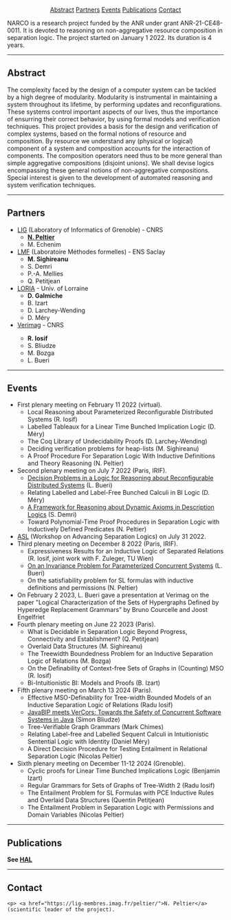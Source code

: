 
<center>

<br> 

<a href="#abstract">Abstract</a> 
<a href="#partners">Partners</a> 
<a href="#events">Events</a> 
<a href="#pub">Publications</a> 
<a href="#contact">Contact</a> 
</center>


<p>
NARCO is a research project funded by the ANR under grant ANR-21-CE48-0011.
It is devoted to reasoning on non-aggregative resource composition in separation logic. The project started on January 1 2022. Its duration is 4 years.

<hr>

<a name="abstract"></a>

<h2>Abstract</h2>

<p> The complexity faced by the design of a computer system can be tackled by a high degree of modularity. Modularity is instrumental
in maintaining a system throughout its lifetime, by performing
updates and reconfigurations. These systems control important aspects of our lives, thus the importance of ensurring their correct
behavior, by using formal models and verification techniques. This project provides a basis for the design and verification of complex
systems, based on the formal notions of resource and composition. By resource we understand any (physical or logical) component
of a system and composition accounts for the interaction of components. The composition operators need thus to be more general
than simple aggregative compositions (disjoint unions). We shall devise logics encompassing these general notions of
non-aggregative compositions. Special interest is given to the development of automated reasoning and system verification
techniques.

<hr> 

<a name="partners"></a><h2>Partners</h2>

<p> 

<ul>
<li> <a href="https://www.liglab.fr/">LIG</a> (Laboratory of Informatics of Grenoble) - CNRS
	<ul>
		<li> <strong><a href="https://lig-membres.imag.fr/peltier/">N. Peltier</a></strong></li>
		<li> M. Echenim</li>
	</ul>
</li>
<li> <a href="https://lmf.cnrs.fr/">LMF</a> (Laboratoire M&eacute;thodes formelles) - ENS Saclay
	<ul>
		<li> <strong>M. Sighireanu</strong></li>
		<li> S. Demri</li>
		<li> P.-A. Mellies</li>
		<li> Q. Petitjean</li>
	</ul>
</li>
<li> <a href="https://www.loria.fr"> LORIA</a> - Univ. of Lorraine
	<ul>
		<li> <strong>D. Galmiche</strong></li>
		<li> B. Izart</li>
		<li> D. Larchey-Wending</li>
		<li> D. M&eacute;ry</li>
	</ul>	
</li>
<li> <a href="https://www-verimag.imag.fr/">Verimag</a> - CNRS
</li>
	<ul>
		<li> <strong>R. Iosif</strong></li>
		<li> S. Bliudze</li>
		<li> M. Bozga</li>
		<li> L. Bueri</li>
	</ul>	

</ul>

<hr> 

<a name="events"></a><h2>Events</h2>

<p>

<ul>
	<li> First plenary meeting on February 11 2022 (virtual). 
		<ul>
			<li>  Local Reasoning about Parameterized Reconfigurable Distributed Systems (R. Iosif)</li>
			<li>Labelled Tableaux for a Linear Time Bunched Implication Logic (D. M&eacute;ry)</li>
			<li>The Coq Library of Undecidability Proofs (D. Larchey-Wending)</li>
			<li>Deciding verification problems for heap-lists (M. Sighireanu)</li>
			<li>A Proof Procedure For Separation Logic With Inductive Definitions and Theory Reasoning (N. Peltier)</li>
		</ul>
	</li>
	<li> Second plenary meeting on July 7 2022 (Paris, IRIF).
		<ul>
			<li> <a href="https://arxiv.org/abs/2202.09637">Decision Problems in a Logic for Reasoning about Reconfigurable Distributed Systems</a> (L. Bueri)</li>
			<li> Relating Labelled and Label-Free Bunched Calculi in BI Logic (D. M&eacute;ry)</li>
			<li> <a href="https://hal.archives-ouvertes.fr/hal-03005848">A Framework for Reasoning about Dynamic Axioms in Description Logics</a> (S. Demri)</li>
			<li> Toward Polynomial-Time Proof Procedures in Separation Logic with Inductively Defined Predicates (N. Peltier)</li>
		</ul>
	</li>
	<li> <a href="https://asl-workshop.github.io/asl22/">ASL</a> (Workshop on Advancing Separation Logics) on July 31 2022.</li>
	<li> Third plenary meeting on December 8 2022 (Paris, IRIF).
	<ul>
		<li>Expressiveness Results for an Inductive Logic of Separated Relations (R. Iosif, joint work with F. Zuleger, TU Wien) </li>
		<li><a href="https://arxiv.org/abs/2204.12117">On an Invariance Problem for Parameterized Concurrent Systems</a> (L. Bueri)</li>
		<li>On the satisfiability problem for SL formulas with inductive definitions and permissions (N. Peltier)</li>
		</ul>	</li>
	<li> On February 2 2023, L. Bueri gave a presentation at Verimag on the paper "Logical Characterization of the Sets of Hypergraphs Defined by Hyperedge Replacement Grammars” 
by Bruno Courcelle and Joost Engelfriet</li>
 	<li> Fourth plenary meeting on June 22 2023 (Paris).
		<ul>
			<li> What is Decidable in Separation Logic Beyond  Progress, Connectivity
       and Establishment? (Q. Petitjean) </li>
			<li> Overlaid Data Structures (M. Sighireanu) </li>
			<li> The Treewidth Boundedness Problem for an Inductive Separation Logic of Relations (M. Bozga)</li>
			<li> On the Definability of Context-free Sets of Graphs in (Counting) MSO (R. Iosif) </li>
			<li> Bi-Intuitionistic BI: Models and Proofs (B. Izart)</li>
		</ul>
	</li>
 	<li> Fifth plenary meeting on March 13 2024 (Paris).
		<ul>
			<li> Effective MSO-Definability for Tree-width Bounded Models of an Inductive Separation Logic of Relations (Radu Iosif) </li>
			<li><a href="https://hal.science/hal-03911393v1">JavaBIP meets VerCors: Towards the Safety of Concurrent Software Systems in Java</a> (Simon Bliudze) </li>
			<li> Tree-Verifiable Graph Grammars (Mark Chimes) </li>
			<li> Relating Label-free and Labelled Sequent Calculi in Intuitionistic Sentential Logic with Identity (Daniel Méry) </li>
			<li> A Direct Decision Procedure for Testing Entailment in Relational Separation Logic (Nicolas Peltier) </li>
		</ul>
	</li>
  	<li> Sixth plenary meeting on December 11-12 2024 (Grenoble).
		<ul>
			<li>  Cyclic proofs for Linear Time Bunched Implications Logic (Benjamin Izart) </li>
			<li> Regular Grammars for Sets of Graphs of Tree-Width 2 (Radu Iosif) </li>
			<li> The Entailment Problem for SL Formulas with PCE
Inductive Rules and Overlaid Data Structures (Quentin Petitjean) </li>
			<li> The Entailment Problem in Separation Logic
with Permissions and Domain Variables (Nicolas Peltier) </li>
		</ul>
	</li>

</ul>

<hr> 

<a name="pub"></a><h2>Publications</h2>


<p> <strong>See <a href="https://hal.archives-ouvertes.fr/search/index/q/*/anrProjectId_i/55783">HAL</a></strong>


<hr> 

<a name="contact"></a><h2>Contact</h2>


	<p>	<a href="https://lig-membres.imag.fr/peltier/">N. Peltier</a> (scientific leader of the project).


